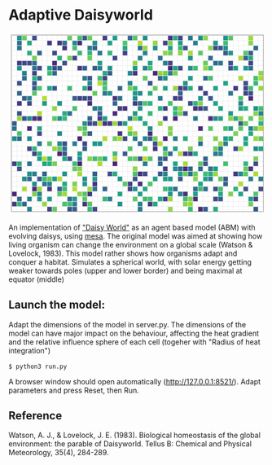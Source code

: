 # Adaptive Daisyworld

![sample run](img/model2.gif)

An implementation of ["Daisy World"](https://en.wikipedia.org/wiki/Daisyworld) as an agent based model (ABM) with evolving daisys, using [mesa](https://github.com/projectmesa/mesa). The original model was aimed at showing how living organism can change the environment on a global scale (Watson & Lovelock, 1983). This model rather shows how organisms adapt and conquer a habitat. Simulates a spherical world, with solar energy getting weaker towards poles (upper and lower border) and being maximal at equator (middle)

## Launch the model:
Adapt the dimensions of the model in server.py. The dimensions of the model can have major impact on the behaviour, affecting the heat gradient and the relative influence sphere of each cell (togeher with "Radius of heat integration")

    $ python3 run.py

A browser window should open automatically (http://127.0.0.1:8521/). Adapt parameters and press Reset, then Run.

## Reference

Watson, A. J., & Lovelock, J. E. (1983). Biological homeostasis of the global environment: the parable of Daisyworld. Tellus B: Chemical and Physical Meteorology, 35(4), 284-289.
